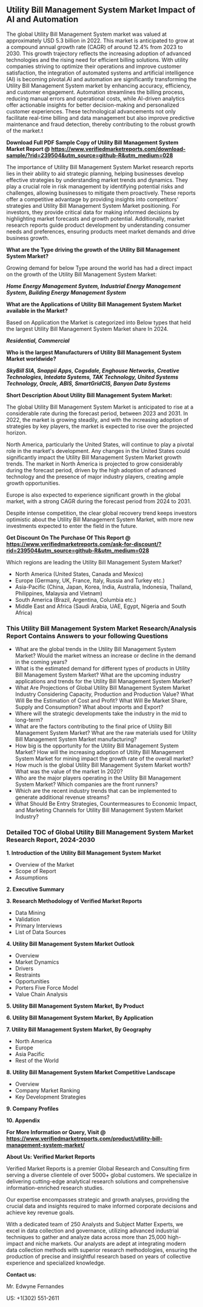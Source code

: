<h2>Utility Bill Management System Market Impact of AI and Automation</h2>The global Utility Bill Management System market was valued at approximately USD 5.3 billion in 2022. This market is anticipated to grow at a compound annual growth rate (CAGR) of around 12.4% from 2023 to 2030. This growth trajectory reflects the increasing adoption of advanced technologies and the rising need for efficient billing solutions. With utility companies striving to optimize their operations and improve customer satisfaction, the integration of automated systems and artificial intelligence (AI) is becoming pivotal.AI and automation are significantly transforming the Utility Bill Management System market by enhancing accuracy, efficiency, and customer engagement. Automation streamlines the billing process, reducing manual errors and operational costs, while AI-driven analytics offer actionable insights for better decision-making and personalized customer experiences. These technological advancements not only facilitate real-time billing and data management but also improve predictive maintenance and fraud detection, thereby contributing to the robust growth of the market.t</p><p id="" class=""><strong>Download Full PDF Sample Copy of Utility Bill Management System Market Report @ <a href="https://www.verifiedmarketreports.com/download-sample/?rid=239504&utm_source=github-R&utm_medium=028" target="_blank">https://www.verifiedmarketreports.com/download-sample/?rid=239504&utm_source=github-R&utm_medium=028</a></strong></p><p>The importance of&nbsp;Utility Bill Management System Market research reports lies in their ability to aid strategic planning, helping businesses develop effective strategies by understanding market trends and dynamics. They play a crucial role in risk management by identifying potential risks and challenges, allowing businesses to mitigate them proactively. These reports offer a competitive advantage by providing insights into competitors' strategies and Utility Bill Management System Market positioning. For investors, they provide critical data for making informed decisions by highlighting market forecasts and growth potential. Additionally, market research reports guide product development by understanding consumer needs and preferences, ensuring products meet market demands and drive business growth.</p><p><strong>What are the&nbsp;Type driving the growth of the Utility Bill Management System Market?</strong></p><p id="" class="">Growing demand for below Type around the world has had a direct impact on the growth of the Utility Bill Management System Market:</p><em><strong>Home Energy Management System, Industrial Energy Management System, Building Energy Management System</strong></em></p><strong>What are the&nbsp;Applications&nbsp;of Utility Bill Management System Market available in the Market?</strong></p><p id="" class="">Based on Application the Market is categorized into Below types that held the largest Utility Bill Management System Market share In 2024.</p><em><strong>Residential, Commercial</strong></em></p><strong>Who is the largest Manufacturers of Utility Bill Management System Market worldwide?</strong></p><p><em><strong>SkyBill SIA, Snappii Apps, Cogsdale, Enghouse Networks, Creative Technologies, Intedata Systems, TAK Technology, United Systems Technology, Oracle, ABIS, SmartGridCIS, Banyon Data Systems</strong></em></p><p id="" class=""><strong>Short Description About Utility Bill Management System Market:</strong></p><p>The global Utility Bill Management System Market is anticipated to rise at a considerable rate during the forecast period, between 2023 and 2031. In 2022, the market is growing steadily, and with the increasing adoption of strategies by key players, the market is expected to rise over the projected horizon.</p><p>North America, particularly the United States, will continue to play a pivotal role in the market's development. Any changes in the United States could significantly impact the Utility Bill Management System Market growth trends. The market in North America is projected to grow considerably during the forecast period, driven by the high adoption of advanced technology and the presence of major industry players, creating ample growth opportunities.</p><p>Europe is also expected to experience significant growth in the global market, with a strong CAGR during the forecast period from 2024 to 2031.</p><p>Despite intense competition, the clear global recovery trend keeps investors optimistic about the Utility Bill Management System Market, with more new investments expected to enter the field in the future.</p><p id="" class=""><strong>Get Discount On The Purchase Of This Report @ <a href="https://www.verifiedmarketreports.com/ask-for-discount/?rid=239504&utm_source=github-R&utm_medium=028" target="_blank">https://www.verifiedmarketreports.com/ask-for-discount/?rid=239504&utm_source=github-R&utm_medium=028</a></strong></p>Which regions are leading the Utility Bill Management System Market?</p><ul><li>North America (United States, Canada and Mexico)</li><li>Europe (Germany, UK, France, Italy, Russia and Turkey etc.)</li><li>Asia-Pacific (China, Japan, Korea, India, Australia, Indonesia, Thailand, Philippines, Malaysia and Vietnam)</li><li>South America (Brazil, Argentina, Columbia etc.)</li><li>Middle East and Africa (Saudi Arabia, UAE, Egypt, Nigeria and South Africa)</li></ul><h3 id="" class="">This Utility Bill Management System Market Research/Analysis Report Contains Answers to your following Questions</h3><ul><li>What are the global trends in the Utility Bill Management System Market? Would the market witness an increase or decline in the demand in the coming years?</li><li>What is the estimated demand for different types of products in Utility Bill Management System Market? What are the upcoming industry applications and trends for the Utility Bill Management System Market?</li><li>What Are Projections of Global Utility Bill Management System Market Industry Considering Capacity, Production and Production Value? What Will Be the Estimation of Cost and Profit? What Will Be Market Share, Supply and Consumption? What about imports and Export?</li><li>Where will the strategic developments take the industry in the mid to long-term?</li><li>What are the factors contributing to the final price of Utility Bill Management System Market? What are the raw materials used for Utility Bill Management System Market manufacturing?</li><li>How big is the opportunity for the Utility Bill Management System Market? How will the increasing adoption of Utility Bill Management System Market for mining impact the growth rate of the overall market?</li><li>How much is the global Utility Bill Management System Market worth? What was the value of the market In 2020?</li><li>Who are the major players operating in the Utility Bill Management System Market? Which companies are the front runners?</li><li>Which are the recent industry trends that can be implemented to generate additional revenue streams?</li><li>What Should Be Entry Strategies, Countermeasures to Economic Impact, and Marketing Channels for Utility Bill Management System Market Industry?</li></ul><h3 id="" class="">Detailed TOC of Global Utility Bill Management System Market Research Report, 2024-2030</h3><p id="" class=""><strong>1. Introduction of the Utility Bill Management System Market</strong></p><ul><li>Overview of the Market</li><li>Scope of Report</li><li>Assumptions</li></ul><p id="" class=""><strong>2. Executive Summary</strong></p><p id="" class=""><strong>3. Research Methodology of Verified Market Reports</strong></p><ul><li>Data Mining</li><li>Validation</li><li>Primary Interviews</li><li>List of Data Sources</li></ul><p id="" class=""><strong>4. Utility Bill Management System Market Outlook</strong></p><ul><li>Overview</li><li>Market Dynamics</li><li>Drivers</li><li>Restraints</li><li>Opportunities</li><li>Porters Five Force Model</li><li>Value Chain Analysis</li></ul><p id="" class=""><strong>5. Utility Bill Management System Market, By Product</strong></p><p id="" class=""><strong>6. Utility Bill Management System Market, By Application</strong></p><p id="" class=""><strong>7. Utility Bill Management System Market, By Geography</strong></p><ul><li>North America</li><li>Europe</li><li>Asia Pacific</li><li>Rest of the World</li></ul><p id="" class=""><strong>8. Utility Bill Management System Market Competitive Landscape</strong></p><ul><li>Overview</li><li>Company Market Ranking</li><li>Key Development Strategies</li></ul><p id="" class=""><strong>9. Company Profiles</strong></p><p id="" class=""><strong>10. Appendix</strong></p><p id="" class=""><strong>For More Information or Query, Visit @ <a href="https://www.verifiedmarketreports.com/product/utility-bill-management-system-market/" target="_blank">https://www.verifiedmarketreports.com/product/utility-bill-management-system-market/</a></strong></p><p id="" class=""><strong>About Us: Verified Market Reports</strong></p><p id="" class="">Verified Market Reports is a premier Global Research and Consulting firm serving a diverse clientele of over 5000+ global customers. We specialize in delivering cutting-edge analytical research solutions and comprehensive information-enriched research studies.</p><p id="" class="">Our expertise encompasses strategic and growth analyses, providing the crucial data and insights required to make informed corporate decisions and achieve key revenue goals.</p><p id="" class="">With a dedicated team of 250 Analysts and Subject Matter Experts, we excel in data collection and governance, utilizing advanced industrial techniques to gather and analyze data across more than 25,000 high-impact and niche markets. Our analysts are adept at integrating modern data collection methods with superior research methodologies, ensuring the production of precise and insightful research based on years of collective experience and specialized knowledge.</p><p id="" class=""><strong>Contact us:</strong></p><p id="" class="">Mr. Edwyne Fernandes</p><p id="" class="">US: +1(302) 551-2611</p>